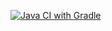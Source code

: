 [![Java CI with Gradle](https://github.com/NikolayMartoplyas/Page-Object/actions/workflows/gradle.yml/badge.svg)](https://github.com/NikolayMartoplyas/Page-Object/actions/workflows/gradle.yml)